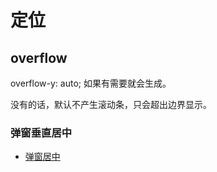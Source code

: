 # 定位

## overflow

overflow-y: auto;
如果有需要就会生成。

没有的话，默认不产生滚动条，只会超出边界显示。

### 弹窗垂直居中
 - [弹窗居中](https://www.quora.com/What-is-the-best-way-to-make-a-popup-window-perfectly-centered-in-the-middle-of-the-page)
